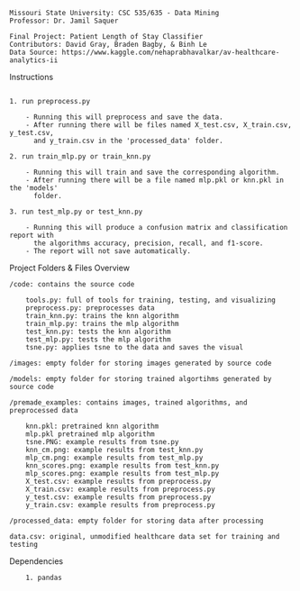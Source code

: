 ~~~~~~~~~~~~~~~~~~~~~~~~~~~~~~~~~~~~~~~~~~~~~~~~~~~~~~~~~~~~~~~~~~~~~~~~~~~~~~~~~~
Missouri State University: CSC 535/635 - Data Mining
Professor: Dr. Jamil Saquer

Final Project: Patient Length of Stay Classifier
Contributors: David Gray, Braden Bagby, & Binh Le
Data Source: https://www.kaggle.com/nehaprabhavalkar/av-healthcare-analytics-ii
~~~~~~~~~~~~~~~~~~~~~~~~~~~~~~~~~~~~~~~~~~~~~~~~~~~~~~~~~~~~~~~~~~~~~~~~~~~~~~~~~~
Instructions
~~~~~~~~~~~~~~~~~~~~~~~~~~~~

1. run preprocess.py

	- Running this will preprocess and save the data.
	- After running there will be files named X_test.csv, X_train.csv, y_test.csv,
	  and y_train.csv in the 'processed_data' folder.

2. run train_mlp.py or train_knn.py

	- Running this will train and save the corresponding algorithm.
	- After running there will be a file named mlp.pkl or knn.pkl in the 'models'
	  folder.

3. run test_mlp.py or test_knn.py

	- Running this will produce a confusion matrix and classification report with
	  the algorithms accuracy, precision, recall, and f1-score.
	- The report will not save automatically.

~~~~~~~~~~~~~~~~~~~~~~~~~~~~~~~~~~~~~~~~~~~~~~~~~~~~~~~~~~~~~~~~~~~~~~~~~~~~~~~~~~
Project Folders & Files Overview
~~~~~~~~~~~~~~~~~~~~~~~~~~~~
/code: contains the source code

	tools.py: full of tools for training, testing, and visualizing
	preprocess.py: preprocesses data
	train_knn.py: trains the knn algorithm
	train_mlp.py: trains the mlp algorithm
	test_knn.py: tests the knn algorithm
	test_mlp.py: tests the mlp algorithm
	tsne.py: applies tsne to the data and saves the visual 

/images: empty folder for storing images generated by source code

/models: empty folder for storing trained algortihms generated by source code

/premade_examples: contains images, trained algorithms, and preprocessed data

	knn.pkl: pretrained knn algorithm
	mlp.pkl pretrained mlp algorithm
	tsne.PNG: example results from tsne.py
	knn_cm.png: example results from test_knn.py
	mlp_cm.png: example results from test_mlp.py
	knn_scores.png: example results from test_knn.py
	mlp_scores.png: example results from test_mlp.py
	X_test.csv: example results from preprocess.py
	X_train.csv: example results from preprocess.py
	y_test.csv: example results from preprocess.py
	y_train.csv: example results from preprocess.py

/processed_data: empty folder for storing data after processing

data.csv: original, unmodified healthcare data set for training and testing
~~~~~~~~~~~~~~~~~~~~~~~~~~~~~~~~~~~~~~~~~~~~~~~~~~~~~~~~~~~~~~~~~~~~~~~~~~~~~~~~~~
Dependencies
~~~~~~~~~~~~~~~~~~~~~~~~~~~~
	1. pandas
~~~~~~~~~~~~~~~~~~~~~~~~~~~~~~~~~~~~~~~~~~~~~~~~~~~~~~~~~~~~~~~~~~~~~~~~~~~~~~~~~~









